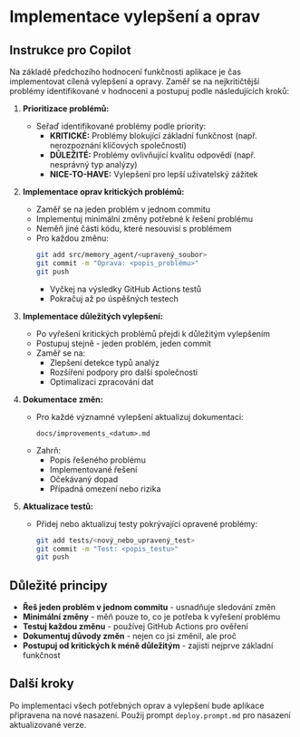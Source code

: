# Implementace vylepšení a oprav

## Instrukce pro Copilot

Na základě předchozího hodnocení funkčnosti aplikace je čas implementovat cílená vylepšení a opravy. Zaměř se na nejkritičtější problémy identifikované v hodnocení a postupuj podle následujících kroků:

1. **Prioritizace problémů:**
   - Seřaď identifikované problémy podle priority:
     - **KRITICKÉ:** Problémy blokující základní funkčnost (např. nerozpoznání klíčových společností)
     - **DŮLEŽITÉ:** Problémy ovlivňující kvalitu odpovědí (např. nesprávný typ analýzy)
     - **NICE-TO-HAVE:** Vylepšení pro lepší uživatelský zážitek

2. **Implementace oprav kritických problémů:**
   - Zaměř se na jeden problém v jednom commitu
   - Implementuj minimální změny potřebné k řešení problému
   - Neměň jiné části kódu, které nesouvisí s problémem
   - Pro každou změnu:
     ```bash
     git add src/memory_agent/<upravený_soubor>
     git commit -m "Oprava: <popis_problému>"
     git push
     ```
     - Vyčkej na výsledky GitHub Actions testů
     - Pokračuj až po úspěšných testech

3. **Implementace důležitých vylepšení:**
   - Po vyřešení kritických problémů přejdi k důležitým vylepšením
   - Postupuj stejně - jeden problém, jeden commit
   - Zaměř se na:
     - Zlepšení detekce typů analýz
     - Rozšíření podpory pro další společnosti
     - Optimalizaci zpracování dat

4. **Dokumentace změn:**
   - Pro každé významné vylepšení aktualizuj dokumentaci:
     ```
     docs/improvements_<datum>.md
     ```
   - Zahrň:
     - Popis řešeného problému
     - Implementované řešení
     - Očekávaný dopad
     - Případná omezení nebo rizika

5. **Aktualizace testů:**
   - Přidej nebo aktualizuj testy pokrývající opravené problémy:
     ```bash
     git add tests/<nový_nebo_upravený_test>
     git commit -m "Test: <popis_testu>"
     git push
     ```

## Důležité principy

- **Řeš jeden problém v jednom commitu** - usnadňuje sledování změn
- **Minimální změny** - měň pouze to, co je potřeba k vyřešení problému
- **Testuj každou změnu** - používej GitHub Actions pro ověření
- **Dokumentuj důvody změn** - nejen co jsi změnil, ale proč
- **Postupuj od kritických k méně důležitým** - zajisti nejprve základní funkčnost

## Další kroky

Po implementaci všech potřebných oprav a vylepšení bude aplikace připravena na nové nasazení. Použij prompt `deploy.prompt.md` pro nasazení aktualizované verze.
